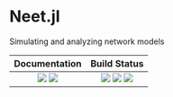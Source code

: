 # Neet.jl
Simulating and analyzing network models

| **Documentation**                                                         | **Build Status**                                                                                |
|:-------------------------------------------------------------------------:|:-----------------------------------------------------------------------------------------------:|
| [![][docs-stable-img]][docs-stable-url] [![][docs-dev-img]][docs-dev-url] | [![][travis-img]][travis-url] [![][appveyor-img]][appveyor-url] [![][codecov-img]][codecov-url] |

[docs-stable-img]: https://img.shields.io/badge/docs-stable-blue.svg
[docs-stable-url]: https://dglmoore.github.io/Neet.jl/stable

[docs-dev-img]: https://img.shields.io/badge/docs-dev-blue.svg
[docs-dev-url]: https://dglmoore.github.io/Neet.jl/dev

[travis-img]: https://travis-ci.org/dglmoore/Neet.jl.svg?branch=master
[travis-url]: https://travis-ci.org/dglmoore/Neet.jl

[appveyor-img]: https://ci.appveyor.com/api/projects/status/vpcoo52gby7fw1xh/branch/master?svg=true
[appveyor-url]: https://ci.appveyor.com/project/dglmoore/neet-jl/branch/master

[codecov-img]: https://codecov.io/gh/dglmoore/Neet.jl/branch/master/graph/badge.svg
[codecov-url]: https://codecov.io/gh/dglmoore/Neet.jl
